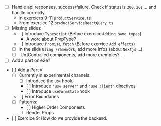 - [ ] Handle api responses, success/failure. Check if status is `200`, `201` ... and handle correctly.
  - In exercices 9-11 `productService.ts`
  - From exercice 12 `productServiceReactQuery.ts`
- [ ] Missing slides:
  - [ ] Introduce `Typescript` (Before exercice `Adding some types`)
    - A word about PropType?
  - [ ] Introduce `Promise`, `fetch` (Before exercice `Add effects`)
  - [ ] In the slide `Using Framework`, add more infos (about `Nextjs` ...).
  - [ ] [Un]Controlled components, add more exemples? ..
- [ ] Add a part on e2e?
- [ ] Add a Part V
  - [ ] Currently in experimental channels:
    - [ ] Introduce the `use` hook,
    - [ ] Introduce `'use server'` and `'use client'` directives
    - [ ] Introduce `useFormState` hook
  - [ ] Error Boundaries
  - [ ] Patterns:
    - [ ] Higher Order Components
    - [ ] Render Props
- [ ] Exercice 9: How do we provide the backend.
